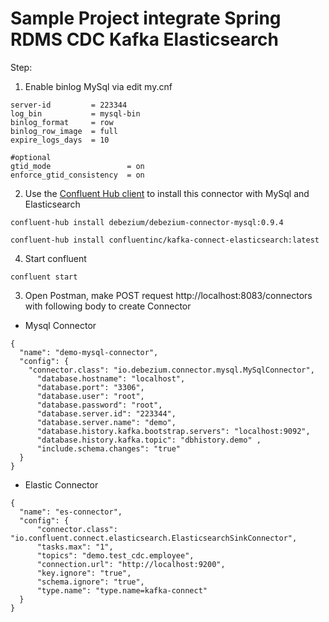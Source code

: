 # Sample Project integrate Spring RDMS CDC Kafka Elasticsearch

Step:
1. Enable binlog MySql via edit my.cnf

```
server-id         = 223344
log_bin           = mysql-bin
binlog_format     = row
binlog_row_image  = full
expire_logs_days  = 10

#optional
gtid_mode                 = on
enforce_gtid_consistency  = on

```
2. Use the [Confluent Hub client](https://docs.confluent.io/current/connect/managing/confluent-hub/client.html) to install this connector with MySql and Elasticsearch

``` 
confluent-hub install debezium/debezium-connector-mysql:0.9.4 
```
```
confluent-hub install confluentinc/kafka-connect-elasticsearch:latest
```
4. Start confluent
```
confluent start
```
3. Open Postman, make POST request http://localhost:8083/connectors with following body to create Connector
  - Mysql Connector
  ```
  {
    "name": "demo-mysql-connector",
    "config": {
      "connector.class": "io.debezium.connector.mysql.MySqlConnector",
        "database.hostname": "localhost",
        "database.port": "3306",
        "database.user": "root",
        "database.password": "root",
        "database.server.id": "223344",
        "database.server.name": "demo",
        "database.history.kafka.bootstrap.servers": "localhost:9092",
        "database.history.kafka.topic": "dbhistory.demo" ,
        "include.schema.changes": "true"
    }
  }
  ```
  - Elastic Connector
  ```
  {
    "name": "es-connector",
    "config": {
        "connector.class": "io.confluent.connect.elasticsearch.ElasticsearchSinkConnector",
        "tasks.max": "1",
        "topics": "demo.test_cdc.employee",
        "connection.url": "http://localhost:9200",
        "key.ignore": "true",
        "schema.ignore": "true",
        "type.name": "type.name=kafka-connect"
    }
  }
  ```
